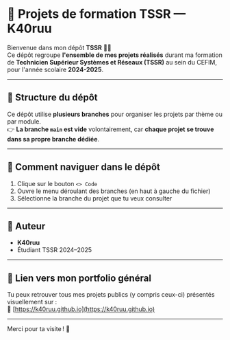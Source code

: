 # 💼 Projets de formation TSSR — K40ruu

Bienvenue dans mon dépôt **TSSR** 👨‍💻  
Ce dépôt regroupe **l'ensemble de mes projets réalisés** durant ma formation de **Technicien Supérieur Systèmes et Réseaux (TSSR)** au sein du CEFIM, pour l'année scolaire **2024-2025**.

---

## 🔀 Structure du dépôt

Ce dépôt utilise **plusieurs branches** pour organiser les projets par thème ou par module.  
👉 **La branche `main` est vide** volontairement, car **chaque projet se trouve dans sa propre branche dédiée**.

---

## 🧭 Comment naviguer dans le dépôt

1. Clique sur le bouton `<> Code`
2. Ouvre le menu déroulant des branches (en haut à gauche du fichier)
3. Sélectionne la branche du projet que tu veux consulter

---


## 👤 Auteur

- **K40ruu**
- Étudiant TSSR 2024–2025

---

## 📎 Lien vers mon portfolio général

Tu peux retrouver tous mes projets publics (y compris ceux-ci) présentés visuellement sur :  
🔗 [https://k40ruu.github.io](https://k40ruu.github.io)

---

Merci pour ta visite ! 🙌
